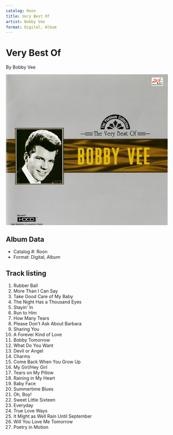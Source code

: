 ```yaml
---
catalog: Roon
title: Very Best Of
artist: Bobby Vee
format: Digital, Album
---
```


# Very Best Of

By Bobby Vee

![](../../assets/albumcovers/Bobby_Vee-Very_Best_Of.png)

## Album Data

- Catalog #: Roon
- Format: Digital, Album


## Track listing


1. Rubber Ball
2. More Than I Can Say
3. Take Good Care of My Baby
4. The Night Has a Thousand Eyes
5. Stayin' In
6. Run to Him
7. How Many Tears
8. Please Don't Ask About Barbara
9. Sharing You
10. A Forever Kind of Love
11. Bobby Tomorrow
12. What Do You Want
13. Devil or Angel
14. Charms
15. Come Back When You Grow Up
16. My Girl/Hey Girl
17. Tears on My Pillow
18. Raining in My Heart
19. Baby Face
20. Summertime Blues
21. Oh, Boy!
22. Sweet Little Sixteen
23. Everyday
24. True Love Ways
25. It Might as Well Rain Until September
26. Will You Love Me Tomorrow
27. Poetry in Motion

